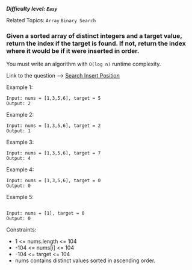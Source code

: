 ***Difficulty level: `Easy`*** 

Related Topics: `Array` `Binary Search`

### Given a sorted array of distinct integers and a target value, return the index if the target is found. If not, return the index where it would be if it were inserted in order.

You must write an algorithm with `O(log n)` runtime complexity.

Link to the question --> [Search Insert Position](https://leetcode.com/problems/search-insert-position/)

Example 1:
```
Input: nums = [1,3,5,6], target = 5 
Output: 2
```

Example 2:
```
Input: nums = [1,3,5,6], target = 2
Output: 1
```
Example 3:
```
Input: nums = [1,3,5,6], target = 7
Output: 4
```
Example 4:
```
Input: nums = [1,3,5,6], target = 0
Output: 0
```
Example 5:
```

Input: nums = [1], target = 0
Output: 0
``` 


Constraints:
- 1 <= nums.length <= 104
- -104 <= nums[i] <= 104
- -104 <= target <= 104
- nums contains distinct values sorted in ascending order.
